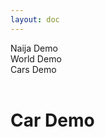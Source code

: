 ```yaml
---
layout: doc
---
```


<div class="flex flex-wrap pt-6 -m-2">
    <div class="flex-shrink-0 p-2">
        <a class="inline-block px-5 font-semibold whitespace-nowrap leading-9 !text-gray-800 no-underline bg-gray-300 rounded-3xl no-decoration" href="/demo">
            Naija Demo
        </a>
    </div>
    <div class="flex-shrink-0 p-2">
        <a class="inline-block px-5 font-semibold whitespace-nowrap leading-9 !text-gray-800 no-underline bg-gray-300 rounded-3xl no-decoration" href="/docs/world/demo">
            World Demo
        </a>
    </div>
    <div class="flex-shrink-0 p-2">
        <a class="inline-block px-5 font-semibold whitespace-nowrap leading-9 !text-white no-underline bg-green-800 rounded-3xl no-decoration" href="/docs/cars/demo">
            Cars Demo
        </a>
    </div>
</div>
<br />

# Car Demo

<PageCarsDemo/>

<style scoped> 
.no-decoration {
    text-decoration: none;
}
</style>
